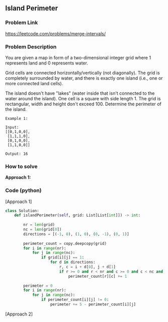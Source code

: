 ## Island Perimeter

### Problem Link

https://leetcode.com/problems/merge-intervals/

### Problem Description 

You are given a map in form of a two-dimensional integer grid where 1 represents land and 0 represents water.

Grid cells are connected horizontally/vertically (not diagonally). The grid is completely surrounded by water, and there is exactly one island (i.e., one or more connected land cells).

The island doesn't have "lakes" (water inside that isn't connected to the water around the island). One cell is a square with side length 1. The grid is rectangular, width and height don't exceed 100. Determine the perimeter of the island.


```
Example 1:

Input:
[[0,1,0,0],
 [1,1,1,0],
 [0,1,0,0],
 [1,1,0,0]]

Output: 16

```


### How to solve 

**Approach 1:**


### Code (python)

[Approach 1]

```python
class Solution:
    def islandPerimeter(self, grid: List[List[int]]) -> int:
          
        nr = len(grid)
        nc = len(grid[0])
        directions = [(-1, 0), (1, 0), (0, -1), (0, 1)]
                    
        perimeter_count = copy.deepcopy(grid)
        for i in range(nr):
            for j in range(nc):
                if grid[i][j] == 1:
                    for d in directions:
                        r, c = i + d[0], j + d[1]
                        if r >= 0 and r < nr and c >= 0 and c < nc and grid[r][c] == 1:
                            perimeter_count[r][c] += 1
                            
        perimeter = 0              
        for i in range(nr):
            for j in range(nc):
                if perimeter_count[i][j] != 0:
                    perimeter += 5 - perimeter_count[i][j]
```

[Approach 2]

```python

```
